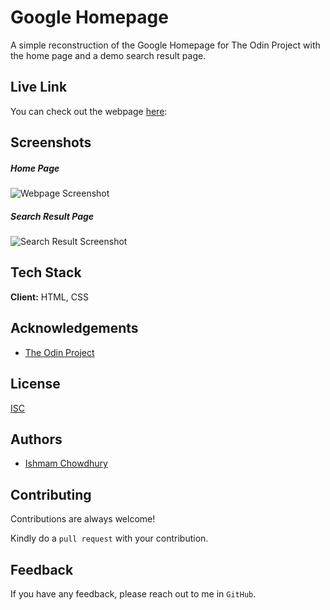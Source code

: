 # Google Homepage

A simple reconstruction of the Google Homepage for The Odin Project with the home page and a demo search result page.

## Live Link

You can check out the webpage [here](https://ishmam156.github.io/google-homepage/):

## Screenshots

##### Home Page

![Webpage Screenshot](https://i.imgur.com/Nkzio3B.png)

##### Search Result Page

![Search Result Screenshot](https://i.imgur.com/GamHz8w.png)

## Tech Stack

**Client:** HTML, CSS

## Acknowledgements

- [The Odin Project](https://www.theodinproject.com/)

## License

[ISC](https://opensource.org/licenses/ISC)

## Authors

- [Ishmam Chowdhury](https://github.com/Ishmam156)

## Contributing

Contributions are always welcome!

Kindly do a `pull request` with your contribution.

## Feedback

If you have any feedback, please reach out to me in `GitHub`.
